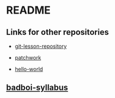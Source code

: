 # README

## Links for other repositories

- [git-lesson-repository](https://github.com/STADD/git-lesson-repository)

- [patchwork](https://github.com/STADD/patchwork)

- [hello-world](https://github.com/STADD/hello-world)

## [badboi-syllabus](https://github.com/green-fox-academy/badboi-syllabus)
